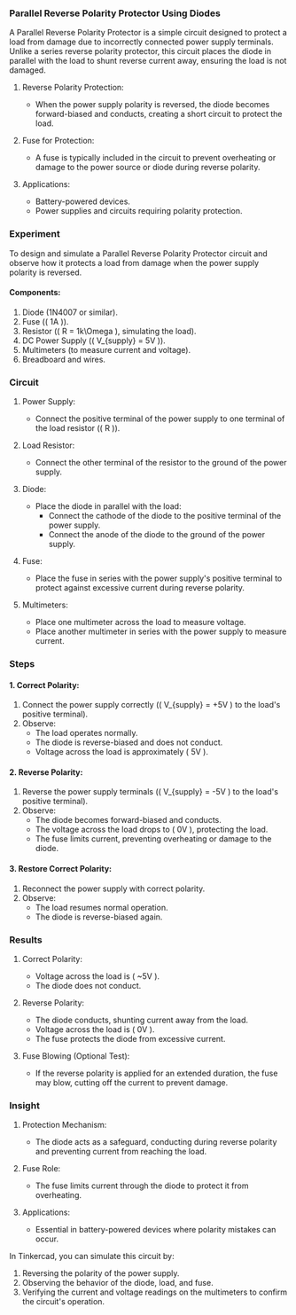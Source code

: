 ### Parallel Reverse Polarity Protector Using Diodes

A Parallel Reverse Polarity Protector is a simple circuit designed to protect a load from damage due to incorrectly connected power supply terminals. Unlike a series reverse polarity protector, this circuit places the diode in parallel with the load to shunt reverse current away, ensuring the load is not damaged.

1. Reverse Polarity Protection:
   - When the power supply polarity is reversed, the diode becomes forward-biased and conducts, creating a short circuit to protect the load.

2. Fuse for Protection:
   - A fuse is typically included in the circuit to prevent overheating or damage to the power source or diode during reverse polarity.

3. Applications:
   - Battery-powered devices.
   - Power supplies and circuits requiring polarity protection.

### Experiment

To design and simulate a Parallel Reverse Polarity Protector circuit and observe how it protects a load from damage when the power supply polarity is reversed.

#### Components:

1. Diode (1N4007 or similar).
2. Fuse (\( 1A \)).
3. Resistor (\( R = 1k\Omega \), simulating the load).
4. DC Power Supply (\( V_{supply} = 5V \)).
5. Multimeters (to measure current and voltage).
6. Breadboard and wires.

### Circuit

1. Power Supply:
   - Connect the positive terminal of the power supply to one terminal of the load resistor (\( R \)).

2. Load Resistor:
   - Connect the other terminal of the resistor to the ground of the power supply.

3. Diode:
   - Place the diode in parallel with the load:
     - Connect the cathode of the diode to the positive terminal of the power supply.
     - Connect the anode of the diode to the ground of the power supply.

4. Fuse:
   - Place the fuse in series with the power supply's positive terminal to protect against excessive current during reverse polarity.

5. Multimeters:
   - Place one multimeter across the load to measure voltage.
   - Place another multimeter in series with the power supply to measure current.

### Steps

#### 1. Correct Polarity:
1. Connect the power supply correctly (\( V_{supply} = +5V \) to the load's positive terminal).
2. Observe:
   - The load operates normally.
   - The diode is reverse-biased and does not conduct.
   - Voltage across the load is approximately \( 5V \).

#### 2. Reverse Polarity:
1. Reverse the power supply terminals (\( V_{supply} = -5V \) to the load's positive terminal).
2. Observe:
   - The diode becomes forward-biased and conducts.
   - The voltage across the load drops to \( 0V \), protecting the load.
   - The fuse limits current, preventing overheating or damage to the diode.

#### 3. Restore Correct Polarity:
1. Reconnect the power supply with correct polarity.
2. Observe:
   - The load resumes normal operation.
   - The diode is reverse-biased again.

### Results

1. Correct Polarity:
   - Voltage across the load is \( ~5V \).
   - The diode does not conduct.

2. Reverse Polarity:
   - The diode conducts, shunting current away from the load.
   - Voltage across the load is \( 0V \).
   - The fuse protects the diode from excessive current.

3. Fuse Blowing (Optional Test):
   - If the reverse polarity is applied for an extended duration, the fuse may blow, cutting off the current to prevent damage.

### Insight

1. Protection Mechanism:
   - The diode acts as a safeguard, conducting during reverse polarity and preventing current from reaching the load.

2. Fuse Role:
   - The fuse limits current through the diode to protect it from overheating.

3. Applications:
   - Essential in battery-powered devices where polarity mistakes can occur.

In Tinkercad, you can simulate this circuit by:
1. Reversing the polarity of the power supply.
2. Observing the behavior of the diode, load, and fuse.
3. Verifying the current and voltage readings on the multimeters to confirm the circuit's operation.
